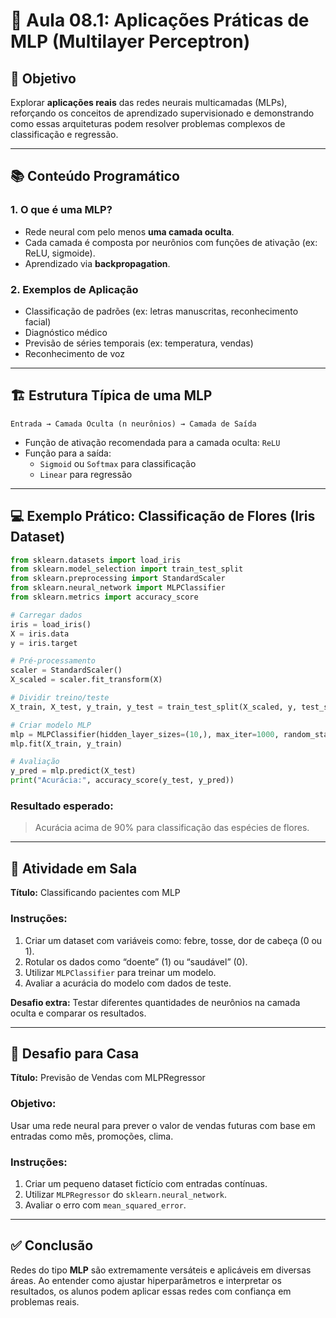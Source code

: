 # 🧠 Aula 08.1: Aplicações Práticas de MLP (Multilayer Perceptron)

## 🎯 Objetivo
Explorar **aplicações reais** das redes neurais multicamadas (MLPs), reforçando os conceitos de aprendizado supervisionado e demonstrando como essas arquiteturas podem resolver problemas complexos de classificação e regressão.

---

## 📚 Conteúdo Programático

### 1. O que é uma MLP?
- Rede neural com pelo menos **uma camada oculta**.
- Cada camada é composta por neurônios com funções de ativação (ex: ReLU, sigmoide).
- Aprendizado via **backpropagation**.

### 2. Exemplos de Aplicação
- Classificação de padrões (ex: letras manuscritas, reconhecimento facial)
- Diagnóstico médico
- Previsão de séries temporais (ex: temperatura, vendas)
- Reconhecimento de voz

---

## 🏗️ Estrutura Típica de uma MLP

```
Entrada → Camada Oculta (n neurônios) → Camada de Saída
```

- Função de ativação recomendada para a camada oculta: `ReLU`
- Função para a saída:
  - `Sigmoid` ou `Softmax` para classificação
  - `Linear` para regressão

---

## 💻 Exemplo Prático: Classificação de Flores (Iris Dataset)

```python
from sklearn.datasets import load_iris
from sklearn.model_selection import train_test_split
from sklearn.preprocessing import StandardScaler
from sklearn.neural_network import MLPClassifier
from sklearn.metrics import accuracy_score

# Carregar dados
iris = load_iris()
X = iris.data
y = iris.target

# Pré-processamento
scaler = StandardScaler()
X_scaled = scaler.fit_transform(X)

# Dividir treino/teste
X_train, X_test, y_train, y_test = train_test_split(X_scaled, y, test_size=0.3, random_state=42)

# Criar modelo MLP
mlp = MLPClassifier(hidden_layer_sizes=(10,), max_iter=1000, random_state=42)
mlp.fit(X_train, y_train)

# Avaliação
y_pred = mlp.predict(X_test)
print("Acurácia:", accuracy_score(y_test, y_pred))
```

### Resultado esperado:
> Acurácia acima de 90% para classificação das espécies de flores.

---

## 🧪 Atividade em Sala

**Título:** Classificando pacientes com MLP

### Instruções:
1. Criar um dataset com variáveis como: febre, tosse, dor de cabeça (0 ou 1).
2. Rotular os dados como “doente” (1) ou “saudável” (0).
3. Utilizar `MLPClassifier` para treinar um modelo.
4. Avaliar a acurácia do modelo com dados de teste.

**Desafio extra:** Testar diferentes quantidades de neurônios na camada oculta e comparar os resultados.

---

## 🧠 Desafio para Casa

**Título:** Previsão de Vendas com MLPRegressor

### Objetivo:
Usar uma rede neural para prever o valor de vendas futuras com base em entradas como mês, promoções, clima.

### Instruções:
1. Criar um pequeno dataset fictício com entradas contínuas.
2. Utilizar `MLPRegressor` do `sklearn.neural_network`.
3. Avaliar o erro com `mean_squared_error`.

---

## ✅ Conclusão

Redes do tipo **MLP** são extremamente versáteis e aplicáveis em diversas áreas. Ao entender como ajustar hiperparâmetros e interpretar os resultados, os alunos podem aplicar essas redes com confiança em problemas reais.

